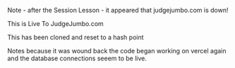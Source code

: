 Note - after the Session Lesson - it appeared that judgejumbo.com is down!

This is Live To JudgeJumbo.com

This has been cloned and reset to a hash point

Notes because it was wound back the code began working
on vercel again and the database connections seeem to be live.

<!-- npm run dev -->
